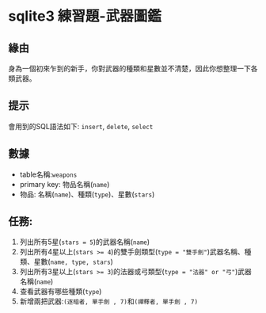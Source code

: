 # sqlite3 練習題-武器圖鑑

## 緣由

身為一個初來乍到的新手，你對武器的種類和星數並不清楚，因此你想整理一下各類武器。

## 提示

會用到的SQL語法如下:
`insert`, `delete`, `select`

## 數據

* table名稱:`weapons`
* primary key: 物品名稱(`name`)
* 物品: 名稱(`name`)、種類(`type`)、星數(`stars`)

## 任務:

1. 列出所有5星(`stars = 5`)的武器名稱(`name`)
2. 列出所有4星以上(`stars >= 4`)的雙手劍類型(`type = "雙手劍"`)武器名稱、種類、星數(`name, type, stars`)
3. 列出所有3星以上(`stars >= 3`)的法器或弓類型(`type = "法器" or "弓"`)武器名稱(`name`)
4. 查看武器有哪些種類(`type`)
5. 新增兩把武器:`(逐暗者, 單手劍 , 7)`和`(禪釋者, 單手劍 , 7)`